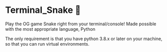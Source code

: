 # Terminal_Snake 🐍
Play the OG game Snake right from your terminal/console! Made possible with the most appropriate language, Python

The only requirement is that you have python 3.8.x or later on your machine, so that you can run virtual environments.
